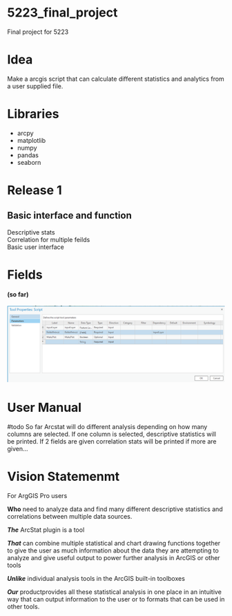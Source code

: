 # 5223_final_project

Final project for 5223

# Idea

Make a arcgis script that can calculate different statistics and analytics from a user supplied file.

# Libraries
* arcpy
* matplotlib
* numpy
* pandas
* seaborn

# Release 1

## Basic interface and function

Descriptive stats  
Correlation for multiple feilds  
Basic user interface  

# Fields
#### (so far)
![image](./misc_assets/final_params_v0.PNG)

# User Manual
#todo
So far Arcstat will do different analysis depending on how many columns are selected. If one column is selected, descriptive statistics will be printed. If 2 fields are given correlation stats will be printed if more are given...

# Vision Statemenmt
For ArgGIS Pro users

**Who** need to analyze data and find many different descriptive statistics and correlations between multiple data sources.

***The*** ArcStat plugin is a tool

***That*** can combine multiple statistical and chart drawing functions together to give the user as much information about the data they are attempting to analyze and give useful output to power further analysis in ArcGIS or other tools

***Unlike*** individual analysis tools in the ArcGIS built-in toolboxes

***Our*** productprovides all these statistical analysis in one place in an intuitive way that can output information to the user or to formats that can be used in other tools.
